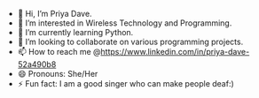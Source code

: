 - 👋 Hi, I’m Priya Dave.
- 👀 I’m interested in Wireless Technology and Programming.
- 🌱 I’m currently learning Python.
- 💞️ I’m looking to collaborate on various programming projects.
- 📫 How to reach me @https://www.linkedin.com/in/priya-dave-52a490b8
- 😄 Pronouns: She/Her
- ⚡ Fun fact: I am a good singer who can make people deaf:)

<!---
priyadave300/priyadave300 is a ✨ special ✨ repository because its `README.md` (this file) appears on your GitHub profile.
You can click the Preview link to take a look at your changes.
--->
